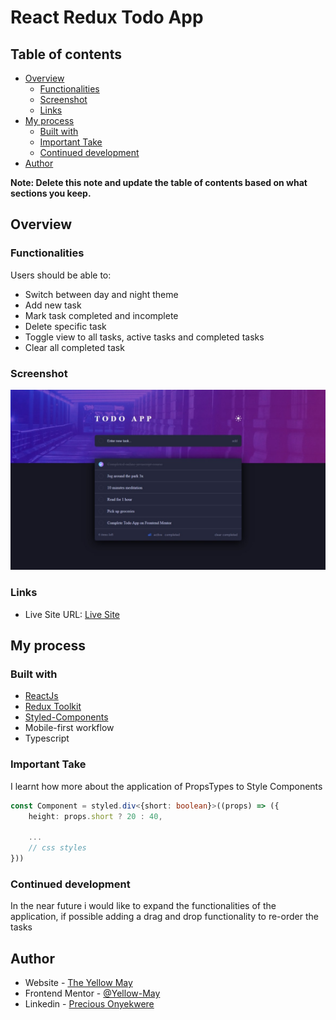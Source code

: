 # React Redux Todo App

## Table of contents

-   [Overview](#overview)
    -   [Functionalities](#functionalities)
    -   [Screenshot](#screenshot)
    -   [Links](#links)
-   [My process](#my-process)
    -   [Built with](#built-with)
    -   [Important Take](#important-take)
    -   [Continued development](#continued-development)
-   [Author](#author)

**Note: Delete this note and update the table of contents based on what sections you keep.**

## Overview

### Functionalities

Users should be able to:

-   Switch between day and night theme
-   Add new task
-   Mark task completed and incomplete
-   Delete specific task
-   Toggle view to all tasks, active tasks and completed tasks
-   Clear all completed task

### Screenshot

![Desktop View ScreenShot](./screenshot.jpeg)

### Links

-   Live Site URL: [Live Site](https://react-redux-todo-app-with-theme-changer.vercel.app/)

## My process

### Built with

-   [ReactJs](https://www.reactjs.org)
-   [Redux Toolkit](https://www.redux-toolkit.js.org)
-   [Styled-Components](https://www.styled-components.com)
-   Mobile-first workflow
-   Typescript

### Important Take

I learnt how more about the application of PropsTypes to Style Components

```ts
const Component = styled.div<{short: boolean}>((props) => ({
    height: props.short ? 20 : 40,

    ...
    // css styles
}))
```

### Continued development

In the near future i would like to expand the functionalities of the application, if possible adding a drag and drop functionality to re-order the tasks

## Author

-   Website - [The Yellow May](https://yellow-may.vercel.app/)
-   Frontend Mentor - [@Yellow-May](https://www.frontendmentor.io/profile/Yellow-May)
-   Linkedin - [Precious Onyekwere](https://www.linkedin.com/in/precious-onyekwere-7a87001b5/)
